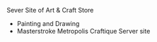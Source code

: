 Sever Site of Art & Craft Store
 *  Painting and Drawing
* Masterstroke Metropolis Craftique Server site
<!-- ## Overview
ArtistryHub is an Art & Craft Store website specializing in the Painting and Drawing category. Explore a diverse selection of artwork and unleash your creativity!

## Live Site
[ArtistryHub Live](https://assignment-ten-art-and-craft.web.app)

## Features
- **Diverse Painting and Drawing Selection:** Explore a wide range of painting and drawing options, from landscape paintings to portrait drawings, watercolor art to oil paintings, charcoal sketching to cartoon drawings.
- **User Authentication:** Securely register and log in to access personalized features such as adding craft items, viewing your art & craft list, and updating your profile.
- **Explore Art & Craft Categories:** Dive into various art & craft categories, including painting and drawing, sculpture and modeling, textile arts, paper crafts & glass art, ceramics and pottery, and jute & wooden crafts, each offering unique and inspiring creations.

## Technologies Used

- **Frontend**: React.js, TailwindCSS, Axios, TanStack Query
- **Backend**: Express.js, MongoDB
- **Authentication**: Firebase Authentication

## Additional Packages Used
- **react-simple-typewriter**: Create a typewriter effect for dynamic text.
- **react-awesome-reveal**: Add awesome animations to your React components.

## Project Setup

To run this project locally, follow these steps:

1. **Clone the Repository**:
2. **Install NPM Package**
3. **Create a .env file your root directory**
4. **Run: npm start**: -->
